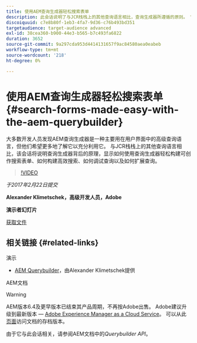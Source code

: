 ```yaml
---
title: 使用AEM查询生成器轻松搜索表单
description: 此会话说明了与JCR栈栈上的其他查询语言相比，查询生成器所遵循的原则。 它显示了如何使用它轻松构建可创作的搜索表单、如何构建高效的搜索、如何调试查询以及如何扩展它。
discoiquuid: c7e8b80f-1eb3-4fa7-9d36-c76b493bd351
targetaudience: target-audience advanced
exl-id: 38cea360-b900-44e3-b565-b7c493fa6822
duration: 3652
source-git-commit: 9a297cda953d4414131657f9ac84580aea0eabeb
workflow-type: tm+mt
source-wordcount: '218'
ht-degree: 0%

---
```


# 使用AEM查询生成器轻松搜索表单{#search-forms-made-easy-with-the-aem-querybuilder}

大多数开发人员发现AEM查询生成器是一种主要用在用户界面中的高级查询语言，但他们希望更多地了解它以充分利用它。 与JCR栈栈上的其他查询语言相比，该会话将说明查询生成器背后的原理，显示如何使用查询生成器轻松构建可创作搜索表单、如何构建高效搜索、如何调试查询以及如何扩展查询。

>[!VIDEO](https://video.tv.adobe.com/v/19139/?quality=9)

*于2017年2月22日提交*

**Alexander Klimetschek，高级开发人员，Adobe**

**演示者幻灯片**

[获取文件](assets/aem-gems-querybuilder-2017.pdf)

## 相关链接 {#related-links}

演示

* [AEM Querybuilder](https://www.youtube.com/watch?v=yR9mcp9_MtY&amp;list=PLHMjqSjX2bE7zaDKZ7KD-tuqVXooiKave)，由Alexander Klimetschek提供

AEM文档

>[!WARNING]
>
>AEM版本6.4及更早版本已结束其产品周期，不再按Adobe出售。  Adobe建议升级到最新版本 — [Adobe Experience Manager as a Cloud Service](https://experienceleague.adobe.com/docs/experience-manager-cloud-service.html?lang=zh-Hans)。  可以从此[页面](https://experienceleague.adobe.com/docs/experience-manager-release-information/aem-release-updates/previous-updates/aem-previous-versions.html?lang=zh-Hans)访问文档的存档版本。
>
>由于它与此会话相关，请参阅AEM文档中的&#x200B;*Querybuilder API*。

<!--
[Get back to the Overview](https://helpx.adobe.com/cn/experience-manager/kt/eseminars/gems/aem-index.html)
-->
